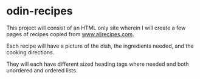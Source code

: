 # odin-recipes

This project will consist of an HTML only site
wherein I will create a few pages of recipes copied
from www.allrecipes.com.

Each recipe will have a picture of the dish, the
ingredients needed, and the cooking directions.

They will each have different sized heading tags where
needed and both unordered and ordered lists.